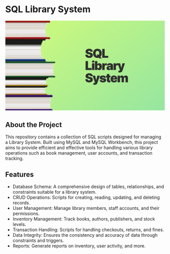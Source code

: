 # SQL Library System
![Title Banner](docs/banner.png)

## About the Project
This repository contains a collection of SQL scripts designed for managing a Library System. Built using MySQL and MySQL Workbench, this project aims to provide efficient and effective tools for handling various library operations such as book management, user accounts, and transaction tracking.

## Features
* Database Schema: A comprehensive design of tables, relationships, and constraints suitable for a library system.
* CRUD Operations: Scripts for creating, reading, updating, and deleting records.
* User Management: Manage library members, staff accounts, and their permissions.
* Inventory Management: Track books, authors, publishers, and stock levels.
* Transaction Handling: Scripts for handling checkouts, returns, and fines.
* Data Integrity: Ensures the consistency and accuracy of data through constraints and triggers.
* Reports: Generate reports on inventory, user activity, and more.
